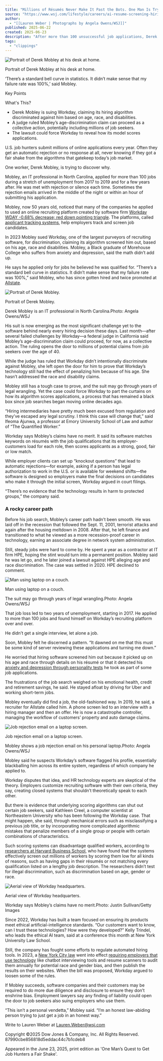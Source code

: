 ```yaml
---
title: "Millions of Résumés Never Make It Past the Bots. One Man Is Trying to Find Out Why."
source: "https://www.wsj.com/lifestyle/careers/ai-resume-screening-hiring-676a4701?mod=hp_lead_pos9"
author:
  - "[[Lauren Weber | Photographs by Angela Owens/WSJ]]"
published: 2025-06-22
created: 2025-06-23
description: "After more than 100 unsuccessful job applications, Derek Mobley sued software firm Workday for discrimination, claiming its algorithm screened him out"
tags:
  - "clippings"
---
```

![Portrait of Derek Mobley at his desk at home.](https://images.wsj.net/im-96255386?width=700&height=466)

Portrait of Derek Mobley at his desk at home.

‘There’s a standard bell curve in statistics. It didn’t make sense that my failure rate was 100%,’ said Mobley.

Key Points

What's This?

- Derek Mobley is suing Workday, claiming its hiring algorithm discriminated against him based on age, race, and disabilities.
- A judge ruled Mobley’s age-discrimination claim can proceed as a collective action, potentially including millions of job seekers.
- The lawsuit could force Workday to reveal how its model scores applications.

U.S. job hunters submit millions of online applications every year. Often they get an automatic rejection or no response at all, never knowing if they got a fair shake from the algorithms that gatekeep today’s job market.

One worker, Derek Mobley, is trying to discover why.

Mobley, an IT professional in North Carolina, applied for more than 100 jobs during a stretch of unemployment from 2017 to 2019 and for a few years after. He was met with rejection or silence each time. Sometimes the rejection emails arrived in the middle of the night or within an hour of submitting his application.

Mobley, now 50 years old, noticed that many of the companies he applied to used an online recruiting platform created by software firm [Workday](https://www.wsj.com/market-data/quotes/WDAY) [WDAY \-0.68% decrease; red down pointing triangle](https://www.wsj.com/market-data/quotes/WDAY). The platforms, called [applicant tracking systems](https://www.wsj.com/lifestyle/careers/companies-need-more-workers-why-do-they-reject-millions-of-resumes-11630728008?mod=article_inline), help employers track and screen job candidates.

In 2023 Mobley sued Workday, one of the largest purveyors of recruiting software, for discrimination, claiming its algorithm screened him out, based on his age, race and disabilities. Mobley, a Black graduate of Morehouse College who suffers from anxiety and depression, said the math didn’t add up.

He says he applied only for jobs he believed he was qualified for. “There’s a standard bell curve in statistics. It didn’t make sense that my failure rate was 100%,” said Mobley, who has since gotten hired and twice promoted at [Allstate](https://www.wsj.com/market-data/quotes/ALL).

![Portrait of Derek Mobley.](https://images.wsj.net/im-79024191?width=639&height=958)

Portrait of Derek Mobley.

Derek Mobley is an IT professional in North Carolina.Photo: Angela Owens/WSJ

His suit is now emerging as the most significant challenge yet to the software behind nearly every hiring decision these days. Last month—after several failed challenges by Workday—a federal judge in California said Mobley’s age-discrimination claim could proceed, for now, as a collective action. The ruling opens the door to millions of potential claims from job seekers over the age of 40.

While the judge has ruled that Workday didn’t intentionally discriminate against Mobley, she left open the door for him to prove that Workday’s technology still had the effect of penalizing him because of his age. She hasn’t addressed the race and disability claims.

Mobley still has a tough case to prove, and the suit may go through years of legal wrangling. Yet the case could force Workday to part the curtains on how its algorithm scores applications, a process that has remained a black box since job searches began moving online decades ago.

“Hiring intermediaries have pretty much been excused from regulation and they’ve escaped any legal scrutiny. I think this case will change that,” said Ifeoma Ajunwa, a professor at Emory University School of Law and author of “The Quantified Worker.”

Workday says Mobley’s claims have no merit. It said its software matches keywords on résumés with the job qualifications that its employer-customers load for each role, then scores applicants as a strong, good, fair or low match.

While employer clients can set up “knockout questions” that lead to automatic rejections—for example, asking if a person has legal authorization to work in the U.S. or is available for weekend shifts—the software is designed so employers make the final decisions on candidates who make it through the initial screen, Workday argued in court filings.

“There’s no evidence that the technology results in harm to protected groups,” the company said.

### A rocky career path

Before his job search, Mobley’s career path hadn’t been smooth. He was laid off in the recession that followed the Sept. 11, 2001, terrorist attacks and again after the housing meltdown in 2008. After that, he left finance and transitioned to what he viewed as a more recession-proof career in technology, earning an associate degree in network system administration.

Still, steady jobs were hard to come by. He spent a year as a contractor at IT firm HPE, hoping the stint would turn into a permanent position. Mobley said he was let go, and he later joined a lawsuit against HPE alleging age and race discrimination. The case was settled in 2020. HPE declined to comment.

![Man using laptop on a couch.](https://images.wsj.net/im-81857308?width=700&height=466)

Man using laptop on a couch.

The suit may go through years of legal wrangling.Photo: Angela Owens/WSJ

That job loss led to two years of unemployment, starting in 2017. He applied to more than 100 jobs and found himself on Workday’s recruiting platform over and over.

He didn’t get a single interview, let alone a job.

Soon, Mobley felt he discerned a pattern. “It dawned on me that this must be some kind of server reviewing these applications and turning me down.”

He worried that hiring software screened him out because it picked up on his age and race through details on his résumé or that it detected his [anxiety and depression through personality tests](https://www.wsj.com/articles/are-workplace-personality-tests-fair-1412044257?mod=article_inline) he took as part of some job applications.

The frustrations of the job search weighed on his emotional health, credit and retirement savings, he said. He stayed afloat by driving for Uber and working short-term jobs.

Mobley eventually did find a job, the old-fashioned way. In 2019, he said, a recruiter for Allstate called him. A phone screen led to an interview with a hiring manager and then an offer. He is now a catastrophe controller, managing the workflow of customers’ property and auto damage claims.

![Job rejection email on a laptop screen.](https://images.wsj.net/im-96935681?width=700&height=467)

Job rejection email on a laptop screen.

Mobley shows a job rejection email on his personal laptop.Photo: Angela Owens/WSJ

Mobley said he suspects Workday’s software flagged his profile, essentially blackballing him across its entire system, regardless of which company he applied to.

Workday disputes that idea, and HR technology experts are skeptical of the theory. Employers customize recruiting software with their own criteria, they say, creating closed systems that shouldn’t theoretically speak to each other.

But there is evidence that underlying scoring algorithms can shut out certain job seekers, said Kathleen Creel, a computer scientist at Northeastern University who has been following the Workday case. That might happen, she said, through mechanical errors such as misclassifying a previous job title, or by incorporating more complicated algorithmic mistakes that penalize members of a single group or people with certain combinations of characteristics.

Such scoring systems can disadvantage qualified workers, according to [researchers at Harvard Business School](https://www.wsj.com/lifestyle/careers/companies-need-more-workers-why-do-they-reject-millions-of-resumes-11630728008?mod=article_inline), who have found that the systems effectively screen out millions of workers by scoring them low for all kinds of reasons, such as having gaps in their résumés or not matching every qualification listed on a lengthy job description. The researchers didn’t test for illegal discrimination, such as discrimination based on age, gender or race.

![Aerial view of Workday headquarters.](https://images.wsj.net/im-28003424?width=700&height=474)

Aerial view of Workday headquarters.

Workday says Mobley’s claims have no merit.Photo: Justin Sullivan/Getty Images

Since 2022, Workday has built a team focused on ensuring its products meet ethical artificial-intelligence standards. “Our customers want to know, can I trust these technologies? How were they developed?” Kelly Trindel, who leads the ethical AI team, said at a conference this month at New York University Law School.

Still, the company has fought some efforts to regulate automated hiring tools. In 2023, a [New York City law](https://www.wsj.com/business/new-york-city-passed-an-ai-hiring-law-so-far-few-companies-are-following-it-7e31a5b7?mod=article_inline) went into effect [requiring employers that use technology](https://www.wsj.com/business/new-york-city-starts-to-regulate-ai-used-in-hiring-tools-79a2260f?mod=article_inline) like chatbot interviewing tools and resume scanners to audit them annually for potential race and gender bias, and then publish the results on their websites. When the bill was proposed, Workday argued to loosen some of the rules.

If Mobley succeeds, software companies and their customers may be required to do more due diligence and disclosure to ensure they don’t enshrine bias. Employment lawyers say any finding of liability could open the door to job seekers also suing employers who use them.

“This isn’t a personal vendetta,” Mobley said. “I’m an honest law-abiding person trying to just get a job in an honest way.”

Write to Lauren Weber at [Lauren.Weber@wsj.com](https://www.wsj.com/lifestyle/careers/)

Copyright ©2025 Dow Jones & Company, Inc. All Rights Reserved. 87990cbe856818d5eddac44c7b1cdeb8

Appeared in the June 23, 2025, print edition as 'One Man’s Quest to Get Job Hunters a Fair Shake'.